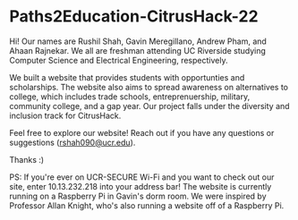 # Paths2Education-CitrusHack-22

Hi! Our names are Rushil Shah, Gavin Meregillano, Andrew Pham, and Ahaan Rajnekar. We all are freshman attending UC Riverside studying Computer Science and Electrical Engineering, respectively. 

We built a website that provides students with opportunties and scholarships. The website also aims to spread awareness on alternatives to college, which includes trade schools, entreprenuership, military, community college, and a gap year. Our project falls under the diversity and inclusion track for CitrusHack. 

Feel free to explore our website! Reach out if you have any questions or suggestions (rshah090@ucr.edu).

Thanks :)

PS: If you're ever on UCR-SECURE Wi-Fi and you want to check out our site, enter 10.13.232.218 into your address bar! The website is currently running on a Raspberry Pi in Gavin's dorm room. We were inspired by Professor Allan Knight, who's also running a website off of a Raspberry Pi.
